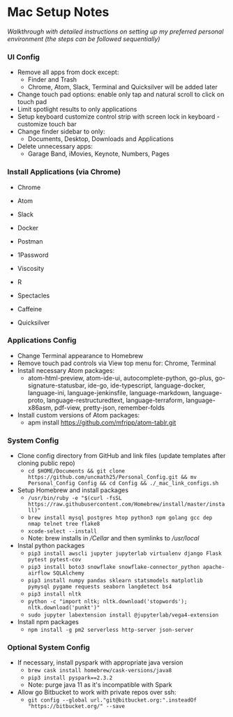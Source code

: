 # Mac Setup Notes
*Walkthrough with detailed instructions on setting up my preferred personal environment (the steps can be followed sequentially)*

### UI Config
* Remove all apps from dock except:
  * Finder and Trash
  * Chrome, Atom, Slack, Terminal and Quicksilver will be added later
* Change touch pad options: enable only tap and natural scroll to click on touch pad
* Limit spotlight results to only applications
* Setup keyboard customize control strip with screen lock in keyboard - customize touch bar
* Change finder sidebar to only:
  * Documents, Desktop, Downloads and Applications
* Delete unnecessary apps:
  * Garage Band, iMovies, Keynote, Numbers, Pages

### Install Applications (via Chrome)
* Chrome
* Atom
* Slack
* Docker
* Postman
* 1Password
* Viscosity
* R


* Spectacles
* Caffeine
* Quicksilver

### Applications Config
* Change Terminal appearance to Homebrew
* Remove touch pad controls via View top menu for: Chrome, Terminal
* Install necessary Atom packages:
  * atom-html-preview, atom-ide-ui, autocomplete-python, go-plus, go-signature-statusbar, ide-go, ide-typescript, language-docker, language-ini, language-jenkinsfile, language-markdown, language-proto, language-restructuredtext, language-terraform, language-x86asm, pdf-view, pretty-json, remember-folds
* Install custom versions of Atom packages:
  * apm install https://github.com/mfripp/atom-tablr.git

### System Config
* Clone config directory from GitHub and link files (update templates after cloning public repo)
  * ` cd $HOME/Documents && git clone https://github.com/uncmath25/Personal_Config.git && mv Personal_Config Config && cd Config && ./_mac_link_configs.sh `
* Setup Homebrew and install packages
  * ` /usr/bin/ruby -e "$(curl -fsSL https://raw.githubusercontent.com/Homebrew/install/master/install)" `
  * ` brew install mysql postgres htop python3 npm golang gcc dep nmap telnet tree flake8 `
  * ` xcode-select --install `
  * Note: brew installs in */Cellar* and then symlinks to */usr/local*
* Instal python packages
  * ` pip3 install awscli jupyter jupyterlab virtualenv django Flask pytest pytest-cov `
  * ` pip3 install boto3 snowflake snowflake-connector_python apache-airflow SQLAlchemy `
  * ` pip3 install numpy pandas sklearn statsmodels matplotlib pymysql pygame requests seaborn langdetect bs4 `
  * ` pip3 install nltk `
  * ` python -c "import nltk; nltk.download('stopwords'); nltk.download('punkt')" `
  * ` sudo jupyter labextension install @jupyterlab/vega4-extension `
* Install npm packages
  * ` npm install -g pm2 serverless http-server json-server `

### Optional System Config
* If necessary, install pyspark with appropriate java version
  * ` brew cask install homebrew/cask-versions/java8 `
  * ` pip3 install pyspark==2.3.2 `
  * Note: purge java 11 as it's incompatible with Spark
* Allow go Bitbucket to work with private repos over ssh:
  * ` git config --global url."git@bitbucket.org:".insteadOf "https://bitbucket.org/" --save `
